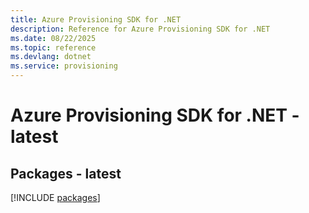 ```yaml
---
title: Azure Provisioning SDK for .NET
description: Reference for Azure Provisioning SDK for .NET
ms.date: 08/22/2025
ms.topic: reference
ms.devlang: dotnet
ms.service: provisioning
---
```

# Azure Provisioning SDK for .NET - latest
## Packages - latest
[!INCLUDE [packages](provisioning-index.md)]